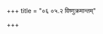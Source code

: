 +++
title = "०६ ०५.२ विष्णुक्रमान्तम्"

+++
<div class="js_include" url="/vedAH_yajuH/taittirIyam/saMhitA/sarva-prastutiH/1/6_aiShTika-yAjamAnAdi/05_1_dhruvApyAyanAdi"  newLevelForH1="1" includeTitle="true">

</div>